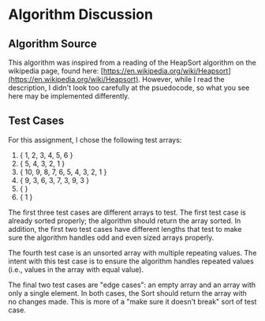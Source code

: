 # Algorithm Discussion

## Algorithm Source

This algorithm was inspired from a reading of the HeapSort algorithm on the wikipedia page, found here: [https://en.wikipedia.org/wiki/Heapsort](https://en.wikipedia.org/wiki/Heapsort). However, while I read the description, I didn't look too carefully at the psuedocode, so what you see here may be implemented differently.

## Test Cases

For this assignment, I chose the following test arrays:

1. { 1, 2, 3, 4, 5, 6 }
2. { 5, 4, 3, 2, 1 }
3. { 10, 9, 8, 7, 6, 5, 4, 3, 2, 1 }
4. { 9, 3, 6, 3, 7, 3, 9, 3 }
5. { }
6. { 1 }

The first three test cases are different arrays to test. The first test case is already sorted properly; the algorithm should return the array sorted. In addition, the first two test cases have different lengths that test to make sure the algorithm handles odd and even sized arrays properly.

The fourth test case is an unsorted array with multiple repeating values. The intent with this test case is to ensure the algorithm handles repeated values (i.e., values in the array with equal value).

The final two test cases are "edge cases": an empty array and an array with only a single element. In both cases, the Sort should return the array with no changes made. This is more of a "make sure it doesn't break" sort of test case.
